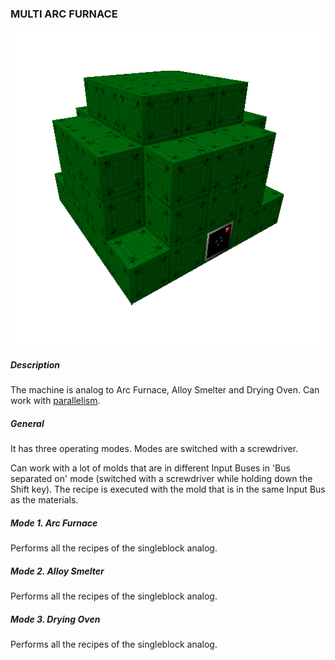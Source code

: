 ### MULTI ARC FURNACE

![LOGO](media/gregtech/ParArc.png)

##### Description

The machine is analog to Arc Furnace, Alloy Smelter and Drying Oven. Can work with [parallelism](#/mechanics#parallelism).

##### General

It has three operating modes. Modes are switched with a screwdriver.

Can work with a lot of molds that are in different Input Buses in 'Bus separated on' mode (switched with a screwdriver while holding down the Shift key). The recipe is executed with the mold that is in the same Input Bus as the materials.

##### Mode 1. Arc Furnace

Performs all the recipes of the singleblock analog.

##### Mode 2. Alloy Smelter

Performs all the recipes of the singleblock analog.

##### Mode 3. Drying Oven

Performs all the recipes of the singleblock analog.
